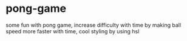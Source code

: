 # pong-game
some fun with pong game, increase difficulty with time by making ball speed more faster with time, cool styling by using hsl
